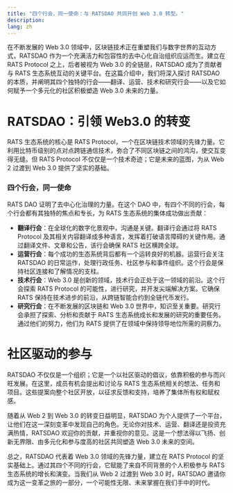 ```yaml
---
title: "四个行会，同一使命：与 RATSDAO 共同开创 Web 3.0 转型。"
description: 
lang: zh
---
```


在不断发展的 Web 3.0 领域中，区块链技术正在重塑我们与数字世界的互动方式，RATSDAO 作为一个充满活力和包容性的去中心化自治组织应运而生。建立在 RATS Protocol 之上，后者被视为 Web 3.0 的全链层，RATSDAO 成为了贡献者与 RATS 生态系统互动的关键平台。在这篇介绍中，我们将深入探讨 RATSDAO 的本质，并阐明其四个独特的行会——翻译、运营、技术和研究行会——以及它如何赋予一个多元化的社区积极塑造 Web 3.0 未来的力量。

# RATSDAO：引领 Web3.0 的转变

RATS 生态系统的核心是 RATS Protocol，一个在区块链技术领域的先锋力量。它利用比特币级别的点对点跨链通信技术，弥合了不同区块链之间的鸿沟，使交互变得无缝。但 RATS Protocol 不仅仅是一个技术奇迹；它是未来的蓝图，为从 Web 2 过渡到 Web 3.0 提供了坚实的基础。

### 四个行会，同一使命

RATS DAO 证明了去中心化治理的力量。在这个 DAO 中，有四个不同的行会，每个行会都有其独特的焦点和专长，为 RATS 生态系统的集体成功做出贡献：

- **翻译行会**：在全球化的数字化景观中，沟通是关键。翻译行会通过将 RATS Protocol 及其相关内容翻译成多种语言，发挥着打破语言障碍的关键作用。通过翻译文件、文章和公告，该行会确保 RATS 社区横跨全球。
- **运营行会**：每个成功的生态系统背后都有一个运转良好的机器。运营行会关注 RATSDAO 的日常运作，处理行政任务、社区参与和事件组织。这个行会是保持社区连接和了解情况的支柱。
- **技术行会**：Web 3.0 是创新的领域，技术行会正处于这一领域的前沿。这个行会探索 RATS Protocol 的可能性，进行研究，并开发尖端解决方案。它确保 RATS 保持在技术进步的前沿，从跨链智能合约到全链代币发行。
- **研究行会**：在不断发展的区块链和 Web 3.0 世界中，知识至关重要。研究行会承担了探索、分析和贡献于 RATS 生态系统成长和发展的研究的重要任务。通过他们的努力，他们为 RATS 提供了在领域中保持领导地位所需的洞察力。

# 社区驱动的参与

RATSDAO 不仅仅是一个组织；它是一个以社区驱动的倡议，依靠积极的参与而兴旺发展。在这里，成员有机会提出和讨论与 RATS 生态系统相关的想法、任务和项目。这些提案向整个社区开放，以征求反馈和支持，培养了集体所有权和赋权感。

随着从 Web 2 到 Web 3.0 的转变日益明显，RATSDAO 为个人提供了一个平台，让他们在这一深刻变革中发现自己的角色。无论你对技术、运营、翻译还是投资充满热情，RATSDAO 欢迎你的贡献，并重视你的意见。这是一个想法得以飞扬、创新无界限、由多元化和参与度高的社区共同塑造 Web 3.0 未来的空间。

总之，RATSDAO 代表着 Web 3.0 领域的先锋力量，建立在 RATS Protocol 的坚实基础上。通过其四个不同的行会，它赋能了来自不同背景的个人积极参与 RATS 生态系统的增长和演变。当我们从 Web 2 过渡到 Web 3.0 时，RATSDAO 邀请你成为这一变革之旅的一部分，一个可能性无限、未来掌握在我们手中的时代。

[//]: # (> [现在就通过填写表格加入]&#40;https://tally.so/r/wgdPal&#41;！)
